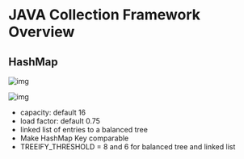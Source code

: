 # JAVA Collection Framework Overview

## HashMap
![img](https://3.bp.blogspot.com/-LUCDWSG5qXE/Uy_ee5bIR5I/AAAAAAAAAZA/oY1hR_1fcwk/s640/Java+collection+cheat+sheet.PNG)

![img](https://i.stack.imgur.com/AerdR.png)

- capacity: default 16
- load factor: default 0.75
- linked list of entries to a balanced tree
- Make HashMap Key comparable
- TREEIFY_THRESHOLD = 8 and 6 for balanced tree and linked list

